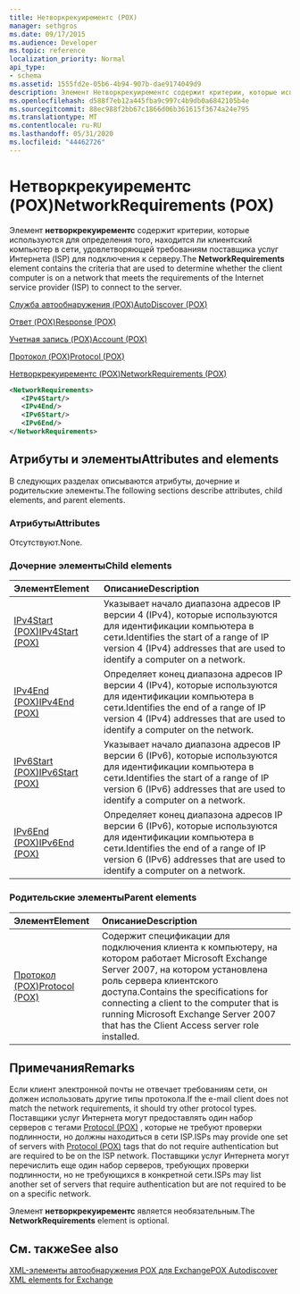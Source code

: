 ```yaml
---
title: Нетворкрекуирементс (POX)
manager: sethgros
ms.date: 09/17/2015
ms.audience: Developer
ms.topic: reference
localization_priority: Normal
api_type:
- schema
ms.assetid: 1555fd2e-05b6-4b94-907b-dae9174049d9
description: Элемент Нетворкрекуирементс содержит критерии, которые используются для определения того, находится ли клиентский компьютер в сети, удовлетворяющей требованиям поставщика услуг Интернета (ISP) для подключения к серверу.
ms.openlocfilehash: d588f7eb12a445fba9c997c4b9db0a6842105b4e
ms.sourcegitcommit: 88ec988f2bb67c1866d06b361615f3674a24e795
ms.translationtype: MT
ms.contentlocale: ru-RU
ms.lasthandoff: 05/31/2020
ms.locfileid: "44462726"
---
```

# <a name="networkrequirements-pox"></a><span data-ttu-id="80c52-103">Нетворкрекуирементс (POX)</span><span class="sxs-lookup"><span data-stu-id="80c52-103">NetworkRequirements (POX)</span></span>

<span data-ttu-id="80c52-104">Элемент **нетворкрекуирементс** содержит критерии, которые используются для определения того, находится ли клиентский компьютер в сети, удовлетворяющей требованиям поставщика услуг Интернета (ISP) для подключения к серверу.</span><span class="sxs-lookup"><span data-stu-id="80c52-104">The **NetworkRequirements** element contains the criteria that are used to determine whether the client computer is on a network that meets the requirements of the Internet service provider (ISP) to connect to the server.</span></span> 
  
[<span data-ttu-id="80c52-105">Служба автообнаружения (POX)</span><span class="sxs-lookup"><span data-stu-id="80c52-105">AutoDiscover (POX)</span></span>](autodiscover-pox.md)
  
[<span data-ttu-id="80c52-106">Ответ (POX)</span><span class="sxs-lookup"><span data-stu-id="80c52-106">Response (POX)</span></span>](response-pox.md)
  
[<span data-ttu-id="80c52-107">Учетная запись (POX)</span><span class="sxs-lookup"><span data-stu-id="80c52-107">Account (POX)</span></span>](account-pox.md)
  
[<span data-ttu-id="80c52-108">Протокол (POX)</span><span class="sxs-lookup"><span data-stu-id="80c52-108">Protocol (POX)</span></span>](protocol-pox.md)
  
[<span data-ttu-id="80c52-109">Нетворкрекуирементс (POX)</span><span class="sxs-lookup"><span data-stu-id="80c52-109">NetworkRequirements (POX)</span></span>](networkrequirements-pox.md)
  
```xml
<NetworkRequirements>
   <IPv4Start/>
   <IPv4End/>
   <IPv6Start/>
   <IPv6End/>
</NetworkRequirements>
```

## <a name="attributes-and-elements"></a><span data-ttu-id="80c52-110">Атрибуты и элементы</span><span class="sxs-lookup"><span data-stu-id="80c52-110">Attributes and elements</span></span>

<span data-ttu-id="80c52-111">В следующих разделах описываются атрибуты, дочерние и родительские элементы.</span><span class="sxs-lookup"><span data-stu-id="80c52-111">The following sections describe attributes, child elements, and parent elements.</span></span>
  
### <a name="attributes"></a><span data-ttu-id="80c52-112">Атрибуты</span><span class="sxs-lookup"><span data-stu-id="80c52-112">Attributes</span></span>

<span data-ttu-id="80c52-113">Отсутствуют.</span><span class="sxs-lookup"><span data-stu-id="80c52-113">None.</span></span>
  
### <a name="child-elements"></a><span data-ttu-id="80c52-114">Дочерние элементы</span><span class="sxs-lookup"><span data-stu-id="80c52-114">Child elements</span></span>

|<span data-ttu-id="80c52-115">**Элемент**</span><span class="sxs-lookup"><span data-stu-id="80c52-115">**Element**</span></span>|<span data-ttu-id="80c52-116">**Описание**</span><span class="sxs-lookup"><span data-stu-id="80c52-116">**Description**</span></span>|
|:-----|:-----|
|[<span data-ttu-id="80c52-117">IPv4Start (POX)</span><span class="sxs-lookup"><span data-stu-id="80c52-117">IPv4Start (POX)</span></span>](ipv4start-pox.md) <br/> |<span data-ttu-id="80c52-118">Указывает начало диапазона адресов IP версии 4 (IPv4), которые используются для идентификации компьютера в сети.</span><span class="sxs-lookup"><span data-stu-id="80c52-118">Identifies the start of a range of IP version 4 (IPv4) addresses that are used to identify a computer on a network.</span></span>  <br/> |
|[<span data-ttu-id="80c52-119">IPv4End (POX)</span><span class="sxs-lookup"><span data-stu-id="80c52-119">IPv4End (POX)</span></span>](ipv4end-pox.md) <br/> |<span data-ttu-id="80c52-120">Определяет конец диапазона адресов IP версии 4 (IPv4), которые используются для идентификации компьютера в сети.</span><span class="sxs-lookup"><span data-stu-id="80c52-120">Identifies the end of a range of IP version 4 (IPv4) addresses that are used to identify a computer on the network.</span></span>  <br/> |
|[<span data-ttu-id="80c52-121">IPv6Start (POX)</span><span class="sxs-lookup"><span data-stu-id="80c52-121">IPv6Start (POX)</span></span>](ipv6start-pox.md) <br/> |<span data-ttu-id="80c52-122">Указывает начало диапазона адресов IP версии 6 (IPv6), которые используются для идентификации компьютера в сети.</span><span class="sxs-lookup"><span data-stu-id="80c52-122">Identifies the start of a range of IP version 6 (IPv6) addresses that are used to identify a computer on a network.</span></span>  <br/> |
|[<span data-ttu-id="80c52-123">IPv6End (POX)</span><span class="sxs-lookup"><span data-stu-id="80c52-123">IPv6End (POX)</span></span>](ipv6end-pox.md) <br/> |<span data-ttu-id="80c52-124">Определяет конец диапазона адресов IP версии 6 (IPv6), которые используются для идентификации компьютера в сети.</span><span class="sxs-lookup"><span data-stu-id="80c52-124">Identifies the end of a range of IP version 6 (IPv6) addresses that are used to identify a computer on a network.</span></span>  <br/> |
   
### <a name="parent-elements"></a><span data-ttu-id="80c52-125">Родительские элементы</span><span class="sxs-lookup"><span data-stu-id="80c52-125">Parent elements</span></span>

|<span data-ttu-id="80c52-126">**Элемент**</span><span class="sxs-lookup"><span data-stu-id="80c52-126">**Element**</span></span>|<span data-ttu-id="80c52-127">**Описание**</span><span class="sxs-lookup"><span data-stu-id="80c52-127">**Description**</span></span>|
|:-----|:-----|
|[<span data-ttu-id="80c52-128">Протокол (POX)</span><span class="sxs-lookup"><span data-stu-id="80c52-128">Protocol (POX)</span></span>](protocol-pox.md) <br/> |<span data-ttu-id="80c52-129">Содержит спецификации для подключения клиента к компьютеру, на котором работает Microsoft Exchange Server 2007, на котором установлена роль сервера клиентского доступа.</span><span class="sxs-lookup"><span data-stu-id="80c52-129">Contains the specifications for connecting a client to the computer that is running Microsoft Exchange Server 2007 that has the Client Access server role installed.</span></span>  <br/> |
   
## <a name="remarks"></a><span data-ttu-id="80c52-130">Примечания</span><span class="sxs-lookup"><span data-stu-id="80c52-130">Remarks</span></span>

<span data-ttu-id="80c52-131">Если клиент электронной почты не отвечает требованиям сети, он должен использовать другие типы протокола.</span><span class="sxs-lookup"><span data-stu-id="80c52-131">If the e-mail client does not match the network requirements, it should try other protocol types.</span></span> <span data-ttu-id="80c52-132">Поставщики услуг Интернета могут предоставлять один набор серверов с тегами [Protocol (POX)](protocol-pox.md) , которые не требуют проверки подлинности, но должны находиться в сети ISP.</span><span class="sxs-lookup"><span data-stu-id="80c52-132">ISPs may provide one set of servers with [Protocol (POX)](protocol-pox.md) tags that do not require authentication but are required to be on the ISP network.</span></span> <span data-ttu-id="80c52-133">Поставщики услуг Интернета могут перечислить еще один набор серверов, требующих проверки подлинности, но не требующихся в конкретной сети.</span><span class="sxs-lookup"><span data-stu-id="80c52-133">ISPs may list another set of servers that require authentication but are not required to be on a specific network.</span></span> 
  
<span data-ttu-id="80c52-134">Элемент **нетворкрекуирементс** является необязательным.</span><span class="sxs-lookup"><span data-stu-id="80c52-134">The **NetworkRequirements** element is optional.</span></span> 
  
## <a name="see-also"></a><span data-ttu-id="80c52-135">См. также</span><span class="sxs-lookup"><span data-stu-id="80c52-135">See also</span></span>



[<span data-ttu-id="80c52-136">XML-элементы автообнаружения POX для Exchange</span><span class="sxs-lookup"><span data-stu-id="80c52-136">POX Autodiscover XML elements for Exchange</span></span>](pox-autodiscover-xml-elements-for-exchange.md)

